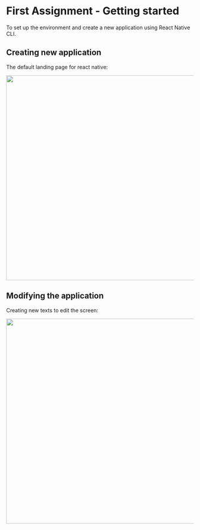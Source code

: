 # First Assignment - Getting started

To set up the environment and create a new application using React Native CLI.

## Creating new application

The default landing page for react native:

<img src="https://user-images.githubusercontent.com/63179137/124064031-af1c3680-da51-11eb-942e-fc91538441d5.jpeg" height="550">

## Modifying the application

Creating new texts to edit the screen:

<img src="https://user-images.githubusercontent.com/63179137/124064145-dbd04e00-da51-11eb-8c7b-489eeea8eb93.jpeg" height="550">
